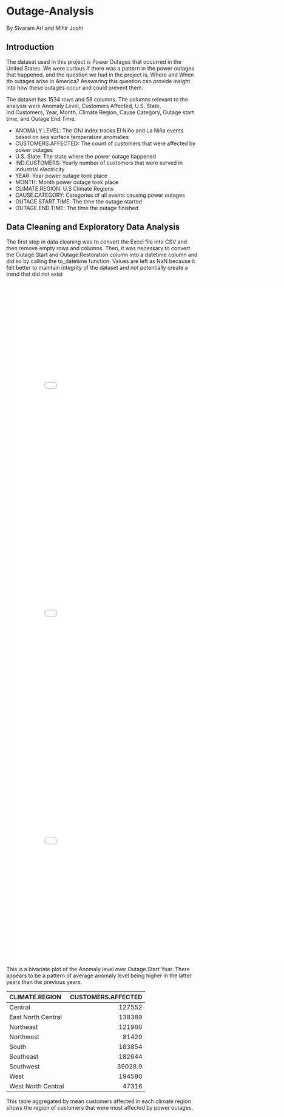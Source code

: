 # Outage-Analysis
By Sivaram Ari and Mihir Joshi

## Introduction
The dataset used in this project is Power Outages that occurred in the United States. We were curious if there was a pattern in the power outages that happened, and the question we had in the project is, Where and When do outages arise in America? Answering this question can provide insight into how these outages occur and could prevent them.

The dataset has 1534 rows and 58 columns. The columns relevant to the analysis were Anomaly Level, Customers Affected, U.S. State, Ind.Customers, Year, Month, Climate Region, Cause Category, Outage start time, and Outage End Time.

- ANOMALY.LEVEL: The ONI index tracks El Niño and La Niña events based on sea surface temperature anomalies
- CUSTOMERS.AFFECTED: The count of customers that were affected by power outages
- U.S. State: The state where the power outage happened
- IND.CUSTOMERS: Yearly number of customers that were served in industrial electricity
- YEAR: Year power outage took place
- MONTH: Month power outage took place
- CLIMATE.REGION: U.S Climate Regions 
- CAUSE.CATEGORY: Categories of all events causing power outages
- OUTAGE.START.TIME: The time the outage started
- OUTAGE.END.TIME: The time the outage finished

## Data Cleaning and Exploratory Data Analysis
The first step in data cleaning was to convert the Excel file into CSV and then remove empty rows and columns. Then, it was necessary to convert the Outage.Start and Outage.Restoration column into a datetime column and did so by calling the to_datetime function. Values are left as NaN because it felt better to maintain integrity of the dataset and not potentially create a trend that did not exist

<iframe
  src="assets/df.html"
  width="800"
  height="600"
  frameborder="0"
> </iframe>

<iframe
  src="assets/univariate.html"
  width="800"
  height="600"
  frameborder="0"
>This is a histogram plot of Anomaly levels to evaluate if there was an anomaly level that appeared the most, which was -0.3, appearing 191 times, and the histogram also appears to be skewed to the right. </iframe> 

 
<iframe
  src="assets/bivariate.html"
  width="800"
  height="600"
  frameborder="0"
> </iframe> 
This is a bivariate plot of the Anomaly level over Outage.Start Year. There appears to be a pattern of average anomaly level being higher in the latter years than the previous years.

| CLIMATE.REGION     |   CUSTOMERS.AFFECTED |
|:-------------------|---------------------:|
| Central            |             127552   |
| East North Central |             138389   |
| Northeast          |             121960   |
| Northwest          |              81420   |
| South              |             183854   |
| Southeast          |             182644   |
| Southwest          |              39028.9 |
| West               |             194580   |
| West North Central |              47316   |

This table aggregated by mean customers affected in each climate region shows the region of customers that were most affected by power outages. 
